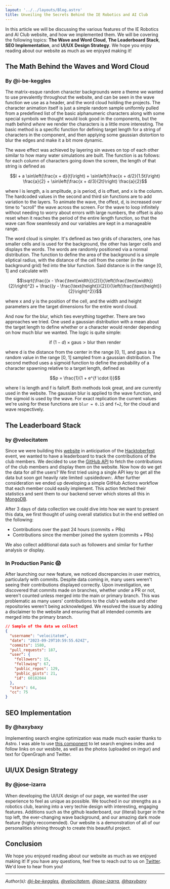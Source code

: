 ```yaml
---
layout: '../../layouts/Blog.astro'
title: Unveiling the Secrets Behind the IE Robotics and AI Club
---
```


In this article we will be discussing the various features of the IE Robotics and AI Club website, and how we implemented them. We will be covering the following topics: **The Wave and Word Cloud**, **The Leaderboard Stack**, **SEO Implementation**, and **UI/UX Design Strategy**. We hope you enjoy reading about our website as much as we enjoyed making it!


## The Math Behind the Waves and Word Cloud
### By @i-be-keggles
The matrix-esque random character backgrounds were a theme we wanted to use prevalently throughout the website, and can be seen in the wave function we use as a header, and the word cloud holding the projects. The character animation itself is just a simple random sample uniformly pulled from a predefined list of the basic alphanumeric characters along with some special symbols we thought would look good in the components, but the math behind *where* we render the characters is a little more interesting. The basic method is a specific function for defining target length for a string of characters in the component, and then applying some gaussian distortion to blur the edges and make it a bit more dynamic.

The wave effect was achieved by layering sin waves on top of each other similar to how many water simulations are built. The function is as follows: for each column of characters going down the screen, the length of that string is defined as


$$l + a \sin\left(\frac{x + d}{t}\right) + \sin\left(\frac{x + d/2}{1.5t}\right) \frac{a}{2} + \sin\left(\frac{x + d/3}{2t}\right) \frac{a}{2}$$


where l is length, a is amplitude, p is period, d is offset, and x is the column.
The hardcoded values in the second and third sin functions are to add variation to the layers.
To animate the wave, the offest, d, is increased over time to "scroll" the wave across the screen. For the wave to loop infinitely without needing to worry about errors with large numbers, the offset is also reset when it reaches the period of the entire length function, so that the wave can flow seamlessly and our variables are kept in a manageable range.

The word cloud is simpler. It's defined as two grids of characters, one has smaller cells and is used for the background, the other has larger cells and displays the words. The words are randomly positioned via a normal distribution. The function to define the area of the background is a simple eliptical radius, with the distance of the cell from the center (in the background grid) fed into the blur function. Said distance is in the range [0, 1] and calculate  with

$$\sqrt{\frac{(x - \frac{\text{width}}{2})}{\left(\frac{\text{width}}{2}\right)^2} + \frac{(y - \frac{\text{height}}{2})}{\left(\frac{\text{height}}{2}\right)^2}}$$

where x and y is the position of the cell, and the width and height parameters are the target dimensions for the entire word cloud.

And now for the blur, which ties everything together. There are two approaches we tried. One used a gaussian distribution with a mean about the target length to define whether or a character would render depending on how much blur we wanted. The logic is quite simple:

$$\text{if } (1-d) \times \text{gaus} > \text{blur} \text{ then render}$$

where d is the distance from the center in the range [0, 1], and gaus is a random value in the range [0, 1] sampled from a gaussian distribution.
The second method uses a sigmoid function to define the probability of a character spawning relative to a target length, defined as

$$p = \frac{1}{1 + e^{f \cdot l}}$$

where l is length and f is falloff.
Both methods look great, and are currently used in the website. The gaussian blur is applied to the wave function, and the sigmoid is used by the wave.
For exact replication the current values we're using for these functions are `blur = 0.15` and `f=2`, for the cloud and wave respectively.

## The Leaderboard Stack

### by @velocitatem

Since we were building this [website](https://www.google.com/search?q=ieroboticsclub.com) in anticipation of the [Hacktoberfest](https://hactoberfest.com) event, we wanted to have a leaderboard to track the contributions of the club members. We decided to use the [GitHub API](https://docs.github.com/en/rest) to fetch the contributions of the club members and display them on the website. Now how do we get the data for _all_ the users? We first tried using a single API key to get all the data but soon got heavily rate limited :upsidedown:. After further consideration we ended up developing a simple GitHub Actions workflow that each member could easily implement. This action fetched their statistics and sent them to our backend server which stores all this in [MongoDB](https://www.mongodb.com/).

After 3 days of data collection we could dive into how we want to present this data, we first thought of using overall statistics but in the end settled on the following:
* Contributions over the past 24 hours (commits + PRs)
* Contributions since the member joined the system (commits + PRs)

We also collect additional data such as followers and similar for further analysis or display.

### In Production Panic 😱
After launching our new feature, we noticed discrepancies in user metrics, particularly with commits. Despite data coming in, many users weren't seeing their contributions displayed correctly. Upon investigation, we discovered that commits made on branches, whether under a PR or not, weren't counted unless merged into the main or primary branch. This was problematic as many users' contributions to the club's website and other repositories weren't being acknowledged. We resolved the issue by adding a disclaimer to the website and ensuring that all intended commits are merged into the primary branch.

```json
// Sample of the data we collect
{
  "username": "velocitatem",
  "date": "2023-09-29T10:59:55.624Z",
  "commits": 1580,
  "pull_requests": 187,
  "user": {
    "followers": 15,
    "following": 67,
    "public_repos": 129,
    "public_gists": 21,
    "id": 60182044
  },
  "stars": 64,
  "cc": 75
}
```

## SEO Implementation
### By @haxybaxy
Implementing search engine optimization was made much easier thanks to Astro. I was able to use [this component](https://github.com/jonasmerlin/astro-seo) to let search engines index and follow links on our wesbite, as well as the photos (uploaded on imgur) and text for OpenGraph and Twitter.

## UI/UX Design Strategy
### By @jose-izarra

When developing the UI/UX design of our page, we wanted the user experience to feel as unique as possible. We touched in our strengths as a robotics club, leaning into a very techie design with interesting, engaging features. Additions such as the github leaderboard, our (literal) burger in the top left, the ever-changing wave background, and our amazing dark mode feature (highly reccomended). Our website is a demonstration of all of our personalities shining through to create this beautiful project.

## Conclusion
We hope you enjoyed reading about our website as much as we enjoyed making it! If you have any questions, feel free to reach out to us on [Twitter](https://twitter.com/ieroboticsclub). We'd love to hear from you!



---


_Author(s): [@i-be-keggles](https://github.com/i-be-keggles), [@velocitatem](https://github.com/velocitatem), [@jose-izarra](https://github.com/jose-izarra), [@haxybaxy](https://github.com/haxybaxy)_

<style>
.katex {
display: flex;
align-items: center;
text-align: center;
}

</style>
